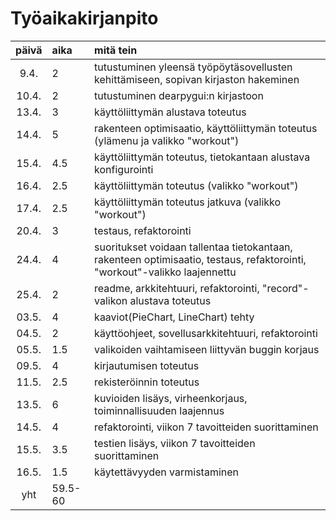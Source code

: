 # Työaikakirjanpito

| päivä | aika | mitä tein  |
| :----:|:-----| :-----|
| 9.4. | 2    | tutustuminen yleensä työpöytäsovellusten kehittämiseen, sopivan kirjaston hakeminen |
| 10.4. | 2    | tutustuminen dearpygui:n kirjastoon |
| 13.4. | 3    | käyttöliittymän alustava toteutus |
| 14.4. | 5    | rakenteen optimisaatio, käyttöliittymän toteutus (ylämenu ja valikko "workout") |
| 15.4. | 4.5    | käyttöliittymän toteutus, tietokantaan alustava konfigurointi |
| 16.4. | 2.5    | käyttöliittymän toteutus (valikko "workout") |
| 17.4. | 2.5    | käyttöliittymän toteutus jatkuva (valikko "workout") |
| 20.4. | 3    | testaus, refaktorointi |
| 24.4. | 4    | suoritukset voidaan tallentaa tietokantaan, rakenteen optimisaatio, testaus, refaktorointi, "workout"-valikko laajennettu |
| 25.4. | 2    | readme, arkkitehtuuri, refaktorointi, "record"-valikon alustava toteutus |
| 03.5. | 4    | kaaviot(PieChart, LineChart) tehty |
| 04.5. | 2    | käyttöohjeet, sovellusarkkitehtuuri, refaktorointi  |
| 05.5. | 1.5    | valikoiden vaihtamiseen liittyvän buggin korjaus |
| 09.5. | 4    | kirjautumisen toteutus |
| 11.5. | 2.5    | rekisteröinnin toteutus |
| 13.5. | 6    |  kuvioiden lisäys, virheenkorjaus, toiminnallisuuden laajennus  |
| 14.5. | 4    | refaktorointi, viikon 7 tavoitteiden suorittaminen  |
| 15.5. | 3.5   | testien lisäys, viikon 7 tavoitteiden suorittaminen |
| 16.5. | 1.5   | käytettävyyden varmistaminen |
| yht | 59.5-60 |